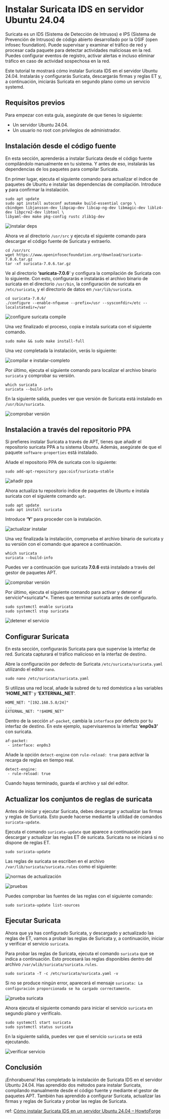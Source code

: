# Instalar Suricata IDS en servidor Ubuntu 24.04

Suricata es un IDS (Sistema de Detección de Intrusos) e IPS (Sistema de Prevención de Intrusos) de código abierto desarrollado por la OSIF (open infosec foundation). Puede supervisar y examinar el tráfico de red y procesar cada paquete para detectar actividades maliciosas en la red. Puedes configurar eventos de registro, activar alertas e incluso eliminar tráfico en caso de actividad sospechosa en la red.

Este tutorial te mostrará cómo instalar Suricata IDS en el servidor Ubuntu 24.04. Instalarás y configurarás Suricata, descargarás firmas y reglas ET y, a continuación, iniciarás Suricata en segundo plano como un servicio systemd.

## Requisitos previos

Para empezar con esta guía, asegúrate de que tienes lo siguiente:

- Un servidor Ubuntu 24.04.
- Un usuario no root con privilegios de administrador.

## Instalación desde el código fuente

En esta sección, aprenderás a instalar Suricata desde el código fuente compilándolo manualmente en tu sistema. Y antes de eso, instalarás las dependencias de los paquetes para compilar Suricata.

En primer lugar, ejecuta el siguiente comando para actualizar el índice de paquetes de Ubuntu e instalar las dependencias de compilación. Introduce **`y`** para confirmar la instalación.

```
sudo apt update
sudo apt install autoconf automake build-essential cargo \
cbindgen libjansson-dev libpcap-dev libcap-ng-dev libmagic-dev liblz4-dev libpcre2-dev libtool \
libyaml-dev make pkg-config rustc zlib1g-dev
```

![instalar deps](./assets/upload-1.jpg)

Ahora ve al directorio ``/usr/src`` y ejecuta el siguiente comando para descargar el código fuente de Suricata y extraerlo.

```
cd /usr/src
wget https://www.openinfosecfoundation.org/download/suricata-7.0.6.tar.gz
tar -xf suricata-7.0.6.tar.gz
```

Ve al directorio **‘suricata-7.0.6**‘ y configura la compilación de Suricata con lo siguiente. Con esto, configurarás e instalarás el archivo binario de suricata en el directorio ``/usr/bin``, la configuración de suricata en ``/etc/suricata``, y el directorio de datos en ``/var/lib/suricata``.

```
cd suricata-7.0.6/
./configure --enable-nfqueue --prefix=/usr --sysconfdir=/etc --localstatedir=/var
```

![configure suricata compile](./assets/upload-2.jpg)

Una vez finalizado el proceso, copia e instala suricata con el siguiente comando.

```
sudo make && sudo make install-full
```

Una vez completada la instalación, verás lo siguiente:

![compilar e instalar-completo](./assets/upload-3.jpg)

Por último, ejecuta el siguiente comando para localizar el archivo binario ``suricata`` y comprobar su versión.

```
which suricata
suricata --build-info
```

En la siguiente salida, puedes ver que versión de Suricata está instalado en ``/usr/bin/suricata``.

![comprobar versión](./assets/upload-4.jpg)

## Instalación a través del repositorio PPA

Si prefieres instalar Suricata a través de APT, tienes que añadir el repositorio suricata PPA a tu sistema Ubuntu. Además, asegúrate de que el paquete ``software-properties`` está instalado.

Añade el repositorio PPA de suricata con lo siguiente:

```
sudo add-apt-repository ppa:oisf/suricata-stable
```

![añadir ppa](./assets/upload-5.jpg)

Ahora actualiza tu repositorio índice de paquetes de Ubuntu e instala suricata con el siguiente comando ``apt``.

```
sudo apt update
sudo apt install suricata
```

Introduce **‘Y’** para proceder con la instalación.

![actualizar instalar](./assets/upload-6.jpg)

Una vez finalizada la instalación, comprueba el archivo binario de suricata y su versión con el comando que aparece a continuación.

```
which suricata
suricata --build-info
```

Puedes ver a continuación que suricata **7.0.6** está instalado a través del gestor de paquetes APT.

![comprobar versión](./assets/upload-7.jpg)

Por último, ejecuta el siguiente comando para activar y detener el servicio*«suricata*«. Tienes que terminar suricata antes de configurarlo.

```
sudo systemctl enable suricata
sudo systemctl stop suricata
```

![detener el servicio](./assets/upload-8.jpg)

## Configurar Suricata

En esta sección, configurarás Suricata para que supervise la interfaz de red. Suricata capturará el tráfico malicioso en la interfaz de destino.

Abre la configuración por defecto de Suricata ``/etc/suricata/suricata.yaml`` utilizando el editor ``nano``.

```
sudo nano /etc/suricata/suricata.yaml
```

Si utilizas una red local, añade la subred de tu red doméstica a las variables **‘HOME_NET**‘ y **‘EXTERNAL_NET**‘.

```
HOME_NET: "[192.168.5.0/24]"
...
EXTERNAL_NET: "!$HOME_NET"
```

Dentro de la sección ``af-packet``, cambia la ``interface`` por defecto por tu interfaz de destino. En este ejemplo, supervisaremos la interfaz **‘enp0s3’** con suricata.

```
af-packet:
 - interface: enp0s3
```

Añade la opción ``detect-engine`` con ``rule-reload: true`` para activar la recarga de reglas en tiempo real.

```
detect-engine:
 - rule-reload: true
```

Cuando hayas terminado, guarda el archivo y sal del editor.

## Actualizar los conjuntos de reglas de suricata

Antes de iniciar y ejecutar Suricata, debes descargar y actualizar las firmas y reglas de Suricata. Esto puede hacerse mediante la utilidad de comandos ``suricata-update``.

Ejecuta el comando ``suricata-update`` que aparece a continuación para descargar y actualizar las reglas ET de suricata. Suricata no se iniciará si no dispone de reglas ET.

```
sudo suricata-update
```

Las reglas de suricata se escriben en el archivo ``/var/lib/suricata/suricata.rules`` como el siguiente:

![normas de actualización](./assets/upload-9.jpg)

![pruebas](./assets/upload-10.jpg)

Puedes comprobar las fuentes de las reglas con el siguiente comando:

```
sudo suricata-update list-sources
```

## Ejecutar Suricata

Ahora que ya has configurado Suricata, y descargado y actualizado las reglas de ET, vamos a probar las reglas de Suricata y, a continuación, iniciar y verificar el servicio ``suricata``.

Para probar las reglas de Suricata, ejecuta el comando ``suricata`` que se indica a continuación. Esto procesará las reglas disponibles dentro del archivo ``/var/wlib/suricata/suricata.rules``.

```
sudo suricata -T -c /etc/suricata/suricata.yaml -v
```

Si no se produce ningún error, aparecerá el mensaje ``suricata: La configuración proporcionada se ha cargado correctamente``.

![prueba suricata](./assets/upload-11.jpg)

Ahora ejecuta el siguiente comando para iniciar el servicio ``suricata`` en segundo plano y verifícalo.

```
sudo systemctl start suricata
sudo systemctl status suricata
```

En la siguiente salida, puedes ver que el servicio ``suricata`` se está ejecutando.

![verificar servicio](./assets/upload-12.jpg)

## Conclusión

¡Enhorabuena! Has completado la instalación de Suricata IDS en el servidor Ubuntu 24.04. Has aprendido dos métodos para instalar Suricata, compilando manualmente desde el código fuente y mediante el gestor de paquetes APT. También has aprendido a configurar Suricata, actualizar las firmas y reglas de Suricata y probar las reglas de Suricata.





ref: [Cómo instalar Suricata IDS en un servidor Ubuntu 24.04 – HowtoForge](https://howtoforge.es/como-instalar-suricata-ids-en-un-servidor-ubuntu-24-04/)